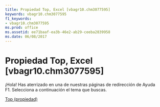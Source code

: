 ```yaml
---
title: Propiedad Top, Excel [vbagr10.chm3077595]
keywords: vbagr10.chm3077595
f1_keywords:
- vbagr10.chm3077595
ms.prod: office
ms.assetid: ee71baaf-ea3b-46e2-ab29-ceeba2839958
ms.date: 06/08/2017
---
```





# Propiedad Top, Excel [vbagr10.chm3077595]

¡Hola! Has aterrizado en una de nuestras páginas de redirección de Ayuda F1. Selecciona a continuación el tema que buscas.


 [Top (propiedad)](http://msdn.microsoft.com/library/top-property%28Office.15%29.aspx)


